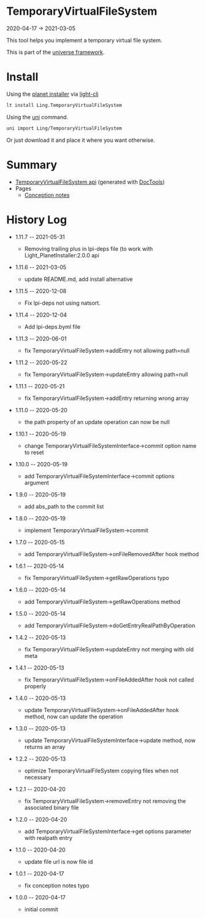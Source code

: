 TemporaryVirtualFileSystem
===========
2020-04-17 -> 2021-03-05



This tool helps you implement a temporary virtual file system.


This is part of the [universe framework](https://github.com/karayabin/universe-snapshot).


Install
==========
Using the [planet installer](https://github.com/lingtalfi/Light_PlanetInstaller) via [light-cli](https://github.com/lingtalfi/Light_Cli)
```bash
lt install Ling.TemporaryVirtualFileSystem
```

Using the [uni](https://github.com/lingtalfi/universe-naive-importer) command.
```bash
uni import Ling/TemporaryVirtualFileSystem
```

Or just download it and place it where you want otherwise.






Summary
===========
- [TemporaryVirtualFileSystem api](https://github.com/lingtalfi/TemporaryVirtualFileSystem/blob/master/doc/api/Ling/TemporaryVirtualFileSystem.md) (generated with [DocTools](https://github.com/lingtalfi/DocTools))
- Pages
    - [Conception notes](https://github.com/lingtalfi/TemporaryVirtualFileSystem/blob/master/doc/pages/conception-notes.md)






History Log
=============

- 1.11.7 -- 2021-05-31

    - Removing trailing plus in lpi-deps file (to work with Light_PlanetInstaller:2.0.0 api

- 1.11.6 -- 2021-03-05

    - update README.md, add install alternative

- 1.11.5 -- 2020-12-08

    - Fix lpi-deps not using natsort.

- 1.11.4 -- 2020-12-04

    - Add lpi-deps.byml file

- 1.11.3 -- 2020-06-01

    - fix TemporaryVirtualFileSystem->addEntry not allowing path=null
    
- 1.11.2 -- 2020-05-22

    - fix TemporaryVirtualFileSystem->updateEntry allowing path=null
    
- 1.11.1 -- 2020-05-21

    - fix TemporaryVirtualFileSystem->addEntry returning wrong array
    
- 1.11.0 -- 2020-05-20

    - the path property of an update operation can now be null
    
- 1.10.1 -- 2020-05-19

    - change TemporaryVirtualFileSystemInterface->commit option name to reset
    
- 1.10.0 -- 2020-05-19

    - add TemporaryVirtualFileSystemInterface->commit options argument
    
- 1.9.0 -- 2020-05-19

    - add abs_path to the commit list
    
- 1.8.0 -- 2020-05-19

    - implement TemporaryVirtualFileSystem->commit
    
- 1.7.0 -- 2020-05-15

    - add TemporaryVirtualFileSystem->onFileRemovedAfter hook method
    
- 1.6.1 -- 2020-05-14

    - fix TemporaryVirtualFileSystem->getRawOperations typo
    
- 1.6.0 -- 2020-05-14

    - add TemporaryVirtualFileSystem->getRawOperations method
    
- 1.5.0 -- 2020-05-14

    - add TemporaryVirtualFileSystem->doGetEntryRealPathByOperation
    
- 1.4.2 -- 2020-05-13

    - fix TemporaryVirtualFileSystem->updateEntry not merging with old meta
    
- 1.4.1 -- 2020-05-13

    - fix TemporaryVirtualFileSystem->onFileAddedAfter hook not called properly

- 1.4.0 -- 2020-05-13

    - update TemporaryVirtualFileSystem->onFileAddedAfter hook method, now can update the operation
    
- 1.3.0 -- 2020-05-13

    - update TemporaryVirtualFileSystemInterface->update method, now returns an array
    
- 1.2.2 -- 2020-05-13

    - optimize TemporaryVirtualFileSystem copying files when not necessary
    
- 1.2.1 -- 2020-04-20

    - fix TemporaryVirtualFileSystem->removeEntry not removing the associated binary file
    
- 1.2.0 -- 2020-04-20

    - add TemporaryVirtualFileSystemInterface->get options parameter with realpath entry
    
- 1.1.0 -- 2020-04-20

    - update file url is now file id
    
- 1.0.1 -- 2020-04-17

    - fix conception notes typo
    
- 1.0.0 -- 2020-04-17

    - initial commit